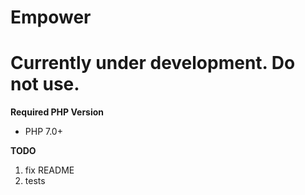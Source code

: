 # Empower

# Currently under development. Do not use.

**Required PHP Version**

- PHP 7.0+

**TODO**

1. fix README
4. tests
